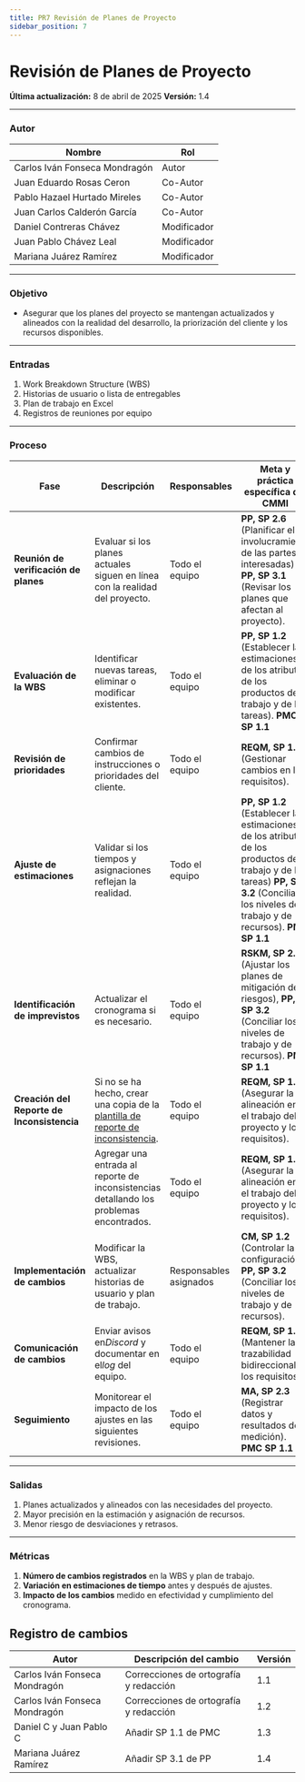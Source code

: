 ```yaml
---
title: PR7 Revisión de Planes de Proyecto
sidebar_position: 7
---
```


# Revisión de Planes de Proyecto

**Última actualización:** 8 de abril de 2025
**Versión:** 1.4

---

### Autor

| Nombre                        | Rol      |
| ----------------------------- | -------- |
| Carlos Iván Fonseca Mondragón | Autor    |
| Juan Eduardo Rosas Ceron      | Co-Autor |
| Pablo Hazael Hurtado Mireles  | Co-Autor |
| Juan Carlos Calderón García   | Co-Autor |
| Daniel Contreras Chávez       | Modificador |
| Juan Pablo Chávez Leal        | Modificador |
| Mariana Juárez Ramírez        | Modificador |

---

### Objetivo

- Asegurar que los planes del proyecto se mantengan actualizados y alineados con la realidad del desarrollo, la priorización del cliente y los recursos disponibles.

---

### Entradas

1. Work Breakdown Structure (WBS)
2. Historias de usuario o lista de entregables
3. Plan de trabajo en Excel
4. Registros de reuniones por equipo

---

### Proceso

| Fase                                       | Descripción                                                                                                                                                                     | Responsables           | Meta y práctica específica del CMMI                                                                                                                                        |
| ------------------------------------------ | ------------------------------------------------------------------------------------------------------------------------------------------------------------------------------- | ---------------------- | -------------------------------------------------------------------------------------------------------------------------------------------------------------------------- |
| **Reunión de verificación de planes**      | Evaluar si los planes actuales siguen en línea con la realidad del proyecto.                                                                                                    | Todo el equipo         | **PP, SP 2.6** (Planificar el involucramiento de las partes interesadas) **PP, SP 3.1** (Revisar los planes que afectan al proyecto).                                                                                                 |
| **Evaluación de la WBS**                   | Identificar nuevas tareas, eliminar o modificar existentes.                                                                                                                     | Todo el equipo         | **PP, SP 1.2** (Establecer las estimaciones de los atributos de los productos de trabajo y de las tareas). **PMC SP 1.1**                                                                |
| **Revisión de prioridades**                | Confirmar cambios de instrucciones o prioridades del cliente.                                                                                                                   | Todo el equipo         | **REQM, SP 1.3** (Gestionar cambios en los requisitos).                                                                                                                    |
| **Ajuste de estimaciones**                 | Validar si los tiempos y asignaciones reflejan la realidad.                                                                                                                     | Todo el equipo         | **PP, SP 1.2** (Establecer las estimaciones de los atributos de los productos de trabajo y de las tareas) **PP, SP 3.2** (Conciliar los niveles de trabajo y de recursos). **PMC SP 1.1** |
| **Identificación de imprevistos**          | Actualizar el cronograma si es necesario.                                                                                                                                       | Todo el equipo         | **RSKM, SP 2.2** (Ajustar los planes de mitigación de riesgos), **PP, SP 3.2** (Conciliar los niveles de trabajo y de recursos). **PMC SP 1.1**                                           |
| **Creación del Reporte de Inconsistencia** | Si no se ha hecho, crear una copia de la [plantilla de reporte de inconsistencia](https://docs.google.com/document/d/1oFEtJ4wL4jAugo7VBqZViLJWfcgjDt24BJohPeyZFPA/edit?tab=t.0). | Todo el equipo         | **REQM, SP 1.5** (Asegurar la alineación entre el trabajo del proyecto y los requisitos).                                                                                   |
|                                            | Agregar una entrada al reporte de inconsistencias detallando los problemas encontrados.                                                                                         | Todo el equipo         | **REQM, SP 1.5** (Asegurar la alineación entre el trabajo del proyecto y los requisitos).                                                                                  |
| **Implementación de cambios**              | Modificar la WBS, actualizar historias de usuario y plan de trabajo.                                                                                                            | Responsables asignados | **CM, SP 1.2** (Controlar la configuración), **PP, SP 3.2** (Conciliar los niveles de trabajo y de recursos).                                                              |
| **Comunicación de cambios**                | Enviar avisos en*Discord* y documentar en el*log* del equipo.                                                                                                                   | Todo el equipo         | **REQM, SP 1.4** (Mantener la trazabilidad bidireccional de los requisitos).                                                                                               |
| **Seguimiento**                            | Monitorear el impacto de los ajustes en las siguientes revisiones.                                                                                                              | Todo el equipo         | **MA, SP 2.3** (Registrar datos y resultados de medición). **PMC SP 1.1**                                                                                                                 |

---

### Salidas

1. Planes actualizados y alineados con las necesidades del proyecto.
2. Mayor precisión en la estimación y asignación de recursos.
3. Menor riesgo de desviaciones y retrasos.

---

### Métricas

1. **Número de cambios registrados** en la WBS y plan de trabajo.
2. **Variación en estimaciones de tiempo** antes y después de ajustes.
3. **Impacto de los cambios** medido en efectividad y cumplimiento del cronograma.

## Registro de cambios

| Autor                         | Descripción del cambio                 | Versión |
| ----------------------------- | -------------------------------------- | ------- |
| Carlos Iván Fonseca Mondragón | Correcciones de ortografía y redacción | 1.1     |
| Carlos Iván Fonseca Mondragón | Correcciones de ortografía y redacción | 1.2     |
| Daniel C y Juan Pablo C       | Añadir SP 1.1 de PMC                   | 1.3     |
| Mariana Juárez Ramírez        | Añadir SP 3.1 de PP                    | 1.4     |